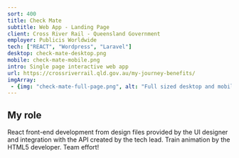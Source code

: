 ```yaml
---
sort: 400
title: Check Mate
subtitle: Web App - Landing Page
client: Cross River Rail - Queensland Government
employer: Publicis Worldwide
tech: ["REACT", "Wordpress", "Laravel"]
desktop: check-mate-desktop.png
mobile: check-mate-mobile.png
intro: Single page interactive web app
url: https://crossriverrail.qld.gov.au/my-journey-benefits/
imgArray:
 - {img: "check-mate-full-page.png", alt: "Full sized desktop and mobile screenshot of the Check Mate Landing page."}
---
```


## My role
React front-end development from design files provided by the UI designer and integration with the API created by the tech lead.
Train animation by the HTML5 developer. Team effort!
